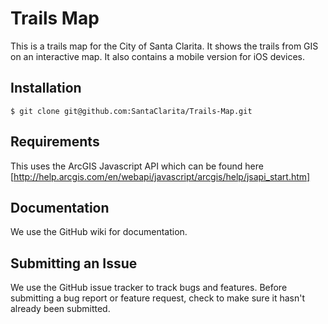 Trails Map
==========
This is a trails map for the City of Santa Clarita.  It shows the trails from GIS on an interactive map.  It also contains a mobile version for iOS devices.

Installation
------------
    $ git clone git@github.com:SantaClarita/Trails-Map.git

Requirements
------------
This uses the ArcGIS Javascript API which can be found here [http://help.arcgis.com/en/webapi/javascript/arcgis/help/jsapi_start.htm]

Documentation
-------------
We use the GitHub wiki for documentation.

Submitting an Issue
-------------------
We use the GitHub issue tracker to track bugs and features. Before submitting a bug report or feature request, check to make sure it hasn't already been submitted.